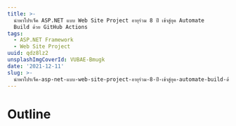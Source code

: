 ```yaml
---
title: >-
  นำพาโปรเจ็ค ASP.NET แบบ Web Site Project อายุร่วม 8 ปี เข้าสู่ยุค Automate
  Build ด้วย GitHub Actions
tags:
  - ASP.NET Framework
  - Web Site Project
uuid: qdz8lz2
unsplashImgCoverId: VUBAE-Bmugk
date: '2021-12-11'
slug: >-
  นำพาโปรเจ็ค-asp-net-แบบ-web-site-project-อายุร่วม-8-ปี-เข้าสู่ยุค-automate-build-ด้วย-git-hub-actions-qdz8lz2
---
```


# Outline
